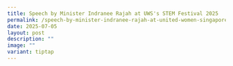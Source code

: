 ```yaml
---
title: Speech by Minister Indranee Rajah at UWS's STEM Festival 2025
permalink: /speech-by-minister-indranee-rajah-at-united-women-singapore-s-uws-stem-festival-2025/
date: 2025-07-05
layout: post
description: ""
image: ""
variant: tiptap
---
```

